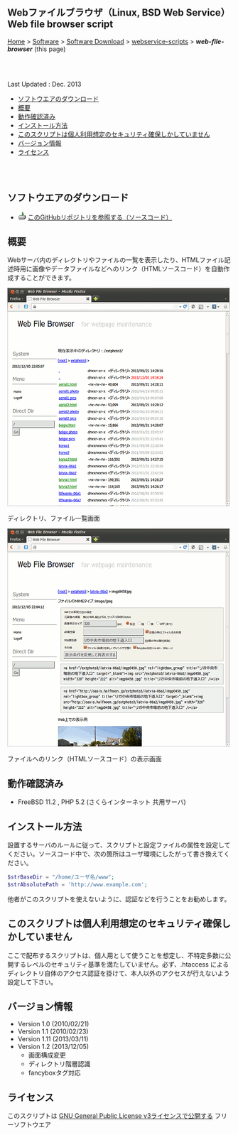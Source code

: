 ## Webファイルブラウザ（Linux, BSD Web Service）<br />Web file browser script<!-- omit in toc -->

[Home](https://oasis3855.github.io/webpage/) > [Software](https://oasis3855.github.io/webpage/software/index.html) > [Software Download](https://oasis3855.github.io/webpage/software/software-download.html) > [webservice-scripts](../) > ***web-file-browser*** (this page)

<br />
<br />

Last Updated : Dec. 2013

- [ソフトウエアのダウンロード](#ソフトウエアのダウンロード)
- [概要](#概要)
- [動作確認済み](#動作確認済み)
- [インストール方法](#インストール方法)
- [このスクリプトは個人利用想定のセキュリティ確保しかしていません](#このスクリプトは個人利用想定のセキュリティ確保しかしていません)
- [バージョン情報](#バージョン情報)
- [ライセンス](#ライセンス)

<br />
<br />

## ソフトウエアのダウンロード

- ![download icon](../readme_pics/soft-ico-download-darkmode.gif)   [このGitHubリポジトリを参照する（ソースコード）](../web-file-browser/) 

## 概要

Webサーバ内のディレクトリやファイルの一覧を表示したり、HTMLファイル記述時用に画像やデータファイルなどへのリンク（HTMLソースコード）を自動作成することができます。

![ディレクトリ、ファイル一覧画面](readme_pics/soft-webfilebrowser.png)

ディレクトリ、ファイル一覧画面

![ファイルへのリンク（HTMLソースコード）の表示画面](readme_pics/soft-webfilebrowser-02.png)

ファイルへのリンク（HTMLソースコード）の表示画面

## 動作確認済み

- FreeBSD 11.2 , PHP 5.2  (さくらインターネット 共用サーバ)

## インストール方法

設置するサーバのルールに従って、スクリプトと設定ファイルの属性を設定してください。ソースコード中で、次の箇所はユーザ環境にしたがって書き換えてください。

```PHP
$strBaseDir = "/home/ユーザ名/www";
$strAbsolutePath = 'http://www.example.com';
```

他者がこのスクリプトを使えないように、認証などを行うことをお勧めします。 

## このスクリプトは個人利用想定のセキュリティ確保しかしていません

ここで配布するスクリプトは、個人用として使うことを想定し、不特定多数に公開するレベルのセキュリティ基準を満たしていません。必ず、.htaccess によるディレクトリ自体のアクセス認証を掛けて、本人以外のアクセスが行えないよう設定して下さい。

## バージョン情報

- Version 1.0 (2010/02/21)
- Version 1.1 (2010/02/23)
- Version 1.11 (2013/03/11)
- Version 1.2 (2013/12/05)
  - 画面構成変更
  - ディレクトリ階層認識
  - fancyboxタグ対応


## ライセンス

このスクリプトは [GNU General Public License v3ライセンスで公開する](https://gpl.mhatta.org/gpl.ja.html) フリーソフトウエア
